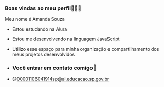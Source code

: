 ### Boas vindas ao meu perfil🌸🦋🩷

Meu nome é Amanda Souza 

- Estou estudando na Alura
- Estou me desenvolvendo na linguagem JavaScript
- Utilizo esse espaço para minha organização e compartilhamento dos meus projetos desenvolvidos

- ### Você entrar em contato comigo📧

- @00001106041914sp@al.educacao.sp.gov.br
